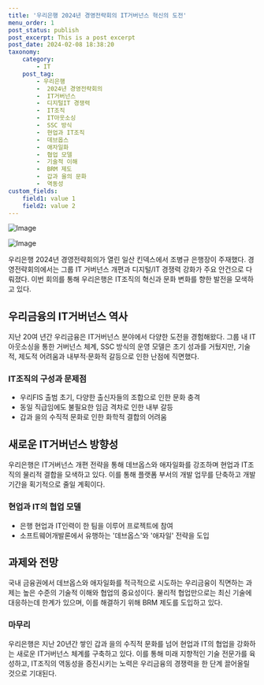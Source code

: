 ```yaml
---
title: '우리은행 2024년 경영전략회의 IT거버넌스 혁신의 도전'
menu_order: 1
post_status: publish
post_excerpt: This is a post excerpt
post_date: 2024-02-08 18:38:20
taxonomy:
    category:
        - IT
    post_tag:
        - 우리은행
        -  2024년 경영전략회의
        -  IT거버넌스
        -  디지털IT 경쟁력
        -  IT조직
        -  IT아웃소싱
        -  SSC 방식
        -  현업과 IT조직
        -  데브옵스
        -  애자일화
        -  협업 모델
        -  기술적 이해
        -  BRM 제도
        -  갑과 을의 문화
        -  역동성
custom_fields:
    field1: value 1
    field2: value 2
---
```


![Image](https://imgnews.pstatic.net/image/138/2024/02/08/0002166608_002_20240208163401303.jpg?type=w647)

![Image](https://imgnews.pstatic.net/image/138/2024/02/08/0002166608_003_20240208163401341.jpg?type=w647)

우리은행 2024년 경영전략회의가 열린 일산 킨덱스에서 조병규 은행장이 주재했다. 경영전략회의에서는 그룹 IT 거버넌스 개편과 디지털/IT 경쟁력 강화가 주요 안건으로 다뤄졌다. 이번 회의를 통해 우리은행은 IT조직의 혁신과 문화 변화를 향한 발전을 모색하고 있다.
## 우리금융의 IT거버넌스 역사
지난 20여 년간 우리금융은 IT거버넌스 분야에서 다양한 도전을 경험해왔다. 그룹 내 IT아웃소싱을 통한 거버넌스 체계, SSC 방식의 운영 모델은 초기 성과를 거뒀지만, 기술적, 제도적 어려움과 내부적·문화적 갈등으로 인한 난점에 직면했다.
### IT조직의 구성과 문제점
- 우리FIS 출범 초기, 다양한 출신자들의 조합으로 인한 문화 충격
- 동일 직급임에도 불필요한 임금 격차로 인한 내부 갈등
- 갑과 을의 수직적 문화로 인한 화학적 결합의 어려움
## 새로운 IT거버넌스 방향성
우리은행은 IT거버넌스 개편 전략을 통해 데브옵스와 애자일화를 강조하며 현업과 IT조직의 물리적 결합을 모색하고 있다. 이를 통해 플랫폼 부서의 개발 업무를 단축하고 개발기간을 획기적으로 줄일 계획이다.
### 현업과 IT의 협업 모델
- 은행 현업과 IT인력이 한 팀을 이루어 프로젝트에 참여
- 소프트웨어개발론에서 유행하는 '데브옵스'와 '애자일' 전략을 도입
## 과제와 전망
국내 금융권에서 데브옵스와 애자일화를 적극적으로 시도하는 우리금융이 직면하는 과제는 높은 수준의 기술적 이해와 협업의 중요성이다. 물리적 협업만으로는 최신 기술에 대응하는데 한계가 있으며, 이를 해결하기 위해 BRM 제도를 도입하고 있다.
### 마무리
우리은행은 지난 20년간 쌓인 갑과 을의 수직적 문화를 넘어 현업과 IT의 협업을 강화하는 새로운 IT거버넌스 체계를 구축하고 있다. 이를 통해 미래 지향적인 기술 전문가를 육성하고, IT조직의 역동성을 증진시키는 노력은 우리금융의 경쟁력을 한 단계 끌어올릴 것으로 기대된다.
